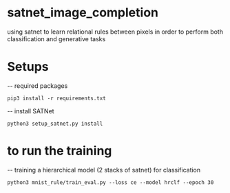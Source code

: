 # satnet_image_completion
using satnet to learn relational rules between pixels in order to perform both classification and generative tasks

# Setups

-- required packages

```pip3 install -r requirements.txt```

-- install SATNet

```python3 setup_satnet.py install```

# to run the training

-- training a hierarchical model (2 stacks of satnet) for classification

```python3 mnist_rule/train_eval.py --loss ce --model hrclf --epoch 30```